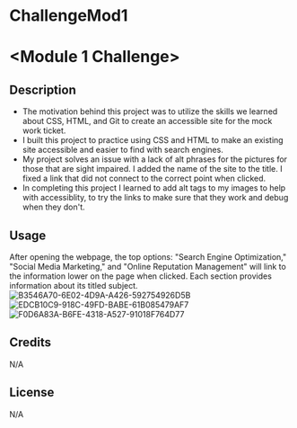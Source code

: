 # ChallengeMod1
# <Module 1 Challenge>

## Description

- The motivation behind this project was to utilize the skills we learned about CSS, HTML, and Git to create an accessible site for the mock work ticket. 
- I built this project to practice using CSS and HTML to make an existing site accessible and easier to find with search engines. 
- My project solves an issue with a lack of alt phrases for the pictures for those that are sight impaired. I added the name of the site to the title. I fixed a link that did not connect to the correct point when clicked. 
- In completing this project I learned to add alt tags to my images to help with accessiblity, to try the links to make sure that they work and debug when they don't. 

## Usage

After opening the webpage, the top options: "Search Engine Optimization," "Social Media Marketing," and "Online Reputation Management" will link to the information lower on the page when clicked. Each section provides information about its titled subject. 
![B3546A70-6E02-4D9A-A426-592754926D5B](https://user-images.githubusercontent.com/123035338/220269998-70d4a4fa-7a96-4952-8b02-5a41bec26092.jpeg)
![EDCB10C9-918C-49FD-BABE-61B085479AF7](https://user-images.githubusercontent.com/123035338/220271417-0740e16d-4159-4e79-ac06-e33bae6b8f3e.jpeg)
![F0D6A83A-B6FE-4318-A527-91018F764D77](https://user-images.githubusercontent.com/123035338/220270337-0e463b24-bb04-4141-bed7-1e1b18dc259a.jpeg)

## Credits


N/A

## License

N/A

